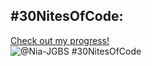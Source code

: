 ## #30NitesOfCode:
  [Check out my progress!](https://www.codedex.io/@Nia-JGBS/30-nites-of-code)  
  ![@Nia-JGBS #30NitesOfCode](https://www.codedex.io/api/petStatus?user=Nia-JGBS)
